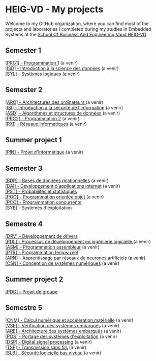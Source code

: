# HEIG-VD - My projects

Welcome to my GitHub organization, where you can find most of the projects and laboratories I completed during my studies in Embedded Systems at the [School Of Business And Engineering Vaud HEIG-VD](https://heig-vd.ch/)

## Semester 1
[[PRG1] - Programmation 1]() (a venir) <br> 
[[ISD] - Introduction à la science des données]() (a venir) <br> 
[[SYL] - Systèmes logiques]() (a venir) <br> 
## Semester 2
[[ARO] - Architectures des ordinateurs ]() (a venir) <br> 
[[ISI] - Introduction à la sécurité de l'information]() (a venir) <br>
[[ASD] - Algorithmes et structures de données]() (a venir) <br>
[[PRG2] - Programmation 2]() (a venir) <br> 
[[RXI] - Réseaux informatiques]() (a venir) <br>
## Summer project 1 
[[PIN] - Projet d'informatique]() (a venir) <br> 
## Semester 3
[[BDR] - Bases de données relationnelles]() (a venir) <br> 
[[DAI] - Développement d'applications internet]() (a venir) <br> 
[[PST] - Probabilités et statistiques](https://github.com/HEIG-VD-RD/PST/) <br> 
[[POO] - Programmation orientée objet ]() (a venir) <br>
[[PCO] - Programmation concurrente](https://github.com/HEIG-VD-RD/PCO) <br> 
[SYE] - Systèmes d'exploitation
## Semestre 4
[[DRV] - Développement de drivers](https://github.com/HEIG-VD-RD/Driver)<br>
[[PDL] - Processus de développement en ingénierie logicielle ]() (a venir) <br>
[[ASM] - Programmation assembleur]() (a venir) <br> 
[[PTR] - Programmation temps-réel](https://github.com/HEIG-VD-RD/PTR) <br> 
[[ARN] - Apprentissage par réseaux de neurones artificiels]() (a venir) <br> 
[[CSN] - Conception de systèmes numériques]() (a venir) <br> 
## Summer project 2
[[PDG] - Projet de groupe](https://github.com/Plant-keeper)<br>
## Semestre 5
[[CNM] - Calcul numérique et accélération matérielle]() (a venir) <br>
[[VSE] - Vérification des systèmes embarqués]() (a venir) <br>
[[ARE] - Architecture des systèmes embarqués]() (a venir) <br> 
[[POS] - Portage des systèmes d'exploitation]() (a venir) <br> 
[[DSP] - Digital signal processing]() (a venir) <br>
[[TSF] - Transmission sans fils]() (a venir) <br>
[[SLB] - Sécurité logicielle bas niveau]() (a venir) <br> 

